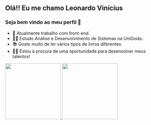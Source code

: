 ## Olá!! Eu me chamo Leonardo Vinícius 

### Seja bem vindo ao meu perfil 👋

- 🔭 Atualmente trabalho com front-end.
- 👨‍🎓 Estudo Análise e Desenvolvimento de Sistemas na UniGoiás.
- 📚 Gosto muito de ler vários tipos de livros diferentes.
- 👨‍💻 Estou à procura de uma oportunidade para desenvolver meus talentos!

<div>
  <a href="https://github.com/leonardowd">
  <img height="180em" src="https://github-readme-stats.vercel.app/api?username=leonardowd&show_icons=true&theme=dracula&include_all_commits=true&count_private=true"/>
  <img height="180em" src="https://github-readme-stats.vercel.app/api/top-langs/?username=leonardowd&layout=compact&langs_count=7&theme=dracula"/>
</div>